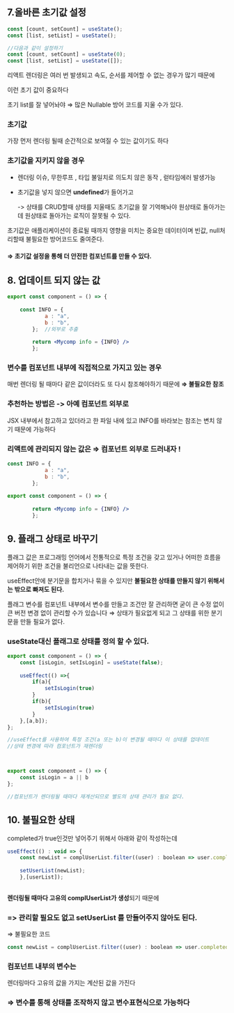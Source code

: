 ## 7.올바른 초기값 설정

```jsx
const [count, setCount] = useState();
const [list, setList] = useState();

//다음과 같이 설정하기 
const [count, setCount] = useState(0);
const [list, setList] = useState([]);
```

리액트 렌더링은 여러 번 발생되고 속도, 순서를 제어할 수 없는 경우가 많기 때문에

이런 초기 값이 중요하다

초기 list를 잘 넣어놔야 ⇒ 많은 Nullable 방어 코드를 지울 수가 있다.

### 초기값

가장 먼저 렌더링 될때 순간적으로 보여질 수 있는 값이기도 하다

### 초기값을 지키지 않을 경우

- 렌더링 이슈, 무한루프 , 타입 불일치로 의도치 않은 동작 , 럳타임에러 발생가능

- 초기값을 넣지 않으면 **undefined**가 들어가고

  -> 상태를 CRUD할때 상태를 지울때도 초기값을 잘 기억해놔야 원상태로 돌아가는데 원상태로 돌아가는 로직이 잘못될 수 있다. 

초기값은 애플리케이션이 종료될 때까지 영향을 미치는 중요한 데이터이며
빈값, null처리할때 불필요한 방어코드도 줄여준다. 

#### ⇒ 초기값 설정을 통해 더 안전한 컴포넌트를 만들 수 있다.


## 8. 업데이트 되지 않는 값 

```jsx
export const component = () => {
	
	const INFO = {
			a : "a",
			b : "b",
		};  //외부로 추출 
		
		return <Mycomp info = {INFO} />
		};

```

### 변수를 컴포넌트 내부에 직접적으로 가지고 있는 경우

매번 렌더링 될 때마다 같은 값이더라도 또 다시 참조해야하기 때문에 
**⇒ 불필요한 참조**

### 추천하는 방법은 -> 아예 컴포넌트 외부로

JSX 내부에서 참고하고 있더라고 한 파일 내에 있고 INFO를 바라보는 참조는 변치 않기 때문에 가능하다

### 리액트에 관리되지 않는 값은  ⇒ 컴포넌트 외부로 드러내자 !
```jsx
const INFO = {
			a : "a",
			b : "b",
		};
		
export const component = () => {
	
		return <Mycomp info = {INFO} />
		};

```

## 9. 플래그 상태로 바꾸기

플래그 값은
프로그래밍 언어에서 전통적으로 특정 조건을 갖고 있거나 어떠한 흐름을 제어하기 위한 조건을 불리언으로 나타내는 값을 뜻한다.

useEffect안에 분기문을 합치거나 묶을 수 있지만 **불필요한 상태를 만들지 않기 위해서는 밖으로 빠져도 된다.**


플래그 변수를 컴포넌트 내부에서 변수를 만들고 
조건만 잘 관리하면 굳이 큰 수정 없이 큰 버전 변경 없이 관리할 수가 있습니다
  ⇒ 상태가 필요없게 되고 그 상태를 위한 분기문을 만들 필요가 없다. 
  ### useState대신 플래그로 상태를 정의 할 수 있다.

``` jsx
export const component = () => {
	const [isLogin, setIsLogin] = useState(false);
	
	useEffect(() =>{
		if(a){
			setIsLogin(true)
		}
		if(b){
			setIsLogin(true)
		}
	},[a,b]);
};

//useEffect를 사용하여 특정 조건(a 또는 b)이 변경될 때마다 이 상태를 업데이트
//상태 변경에 따라 컴포넌트가 재렌더링



export const component = () => {
	const isLogin = a || b
};

//컴포넌트가 렌더링될 때마다 재계산되므로 별도의 상태 관리가 필요 없다.

```



## 10. 불필요한 상태

completed가 true인것만 넣어주기 위해서 아래와 같이 작성하는데
```jsx
useEffect(() : void => {
	const newList = complUserList.filter((user) : boolean => user.completed === true );
	
	setUserList(newList);
	},[userList]);
	
```
**렌더링될 때마다 고유의 complUserList가 생성**되기 때문에

###  => 관리할 필요도 없고 setUserList 를 만들어주지 않아도 된다.

 ⇒ 불필요한 코드

``` jsx
const newList = complUserList.filter((user) : boolean => user.completed === true );
```

### 컴포넌트 내부의 변수는

렌더링마다 고유의 값을 가지는 계산된 값을 가진다

### ⇒  변수를 통해 상태를 조작하지 않고  변수표현식으로 가능하다

